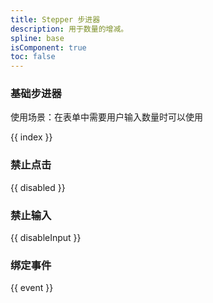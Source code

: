```yaml
---
title: Stepper 步进器
description: 用于数量的增减。
spline: base
isComponent: true
toc: false
---
```


### 基础步进器

使用场景：在表单中需要用户输入数量时可以使用

{{ index }}

### 禁止点击

{{ disabled }}

### 禁止输入

{{ disableInput }}

### 绑定事件

{{ event }}
